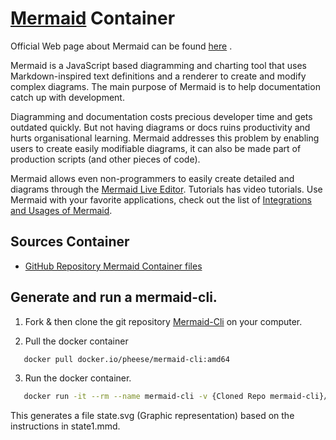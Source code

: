# [Mermaid](https://mermaid-js.github.io/mermaid/#/) Container

Official Web page about Mermaid can be found
[here](https://mermaid-js.github.io/mermaid/#/) .

Mermaid is a JavaScript based diagramming and charting tool that uses
Markdown-inspired text definitions and a renderer to create and modify complex
diagrams. The main purpose of Mermaid is to help documentation catch up with
development.

Diagramming and documentation costs precious developer time and gets outdated
quickly. But not having diagrams or docs ruins productivity and hurts
organisational learning. Mermaid addresses this problem by enabling users to
create easily modifiable diagrams, it can also be made part of production
scripts (and other pieces of code).

Mermaid allows even non-programmers to easily create detailed and diagrams
through the [Mermaid Live Editor](https://mermaid.live/). Tutorials has video
tutorials. Use Mermaid with your favorite applications, check out the list of
[Integrations and Usages of Mermaid](https://mermaid-js.github.io/mermaid/#/./integrations).

## Sources Container

- [GitHub Repository Mermaid Container files](https://github.com/peterhee/DockerContainer/tree/master/mermaid-cli)

## Generate and run a mermaid-cli.

1. Fork & then clone the git repository
   [Mermaid-Cli](https://github.com/mermaid-js/mermaid-cli) on your computer.

2. Pull the docker container

```bash
   docker pull docker.io/pheese/mermaid-cli:amd64
```

3. Run the docker container.

```bash
   docker run -it --rm --name mermaid-cli -v {Cloned Repo mermaid-cli}/test-positive:/data docker.io/pheese/mermaid-cli:amd64 -i state1.mmd -o state.svg -t transparent
```

This generates a file state.svg (Graphic representation) based on the
instructions in state1.mmd.
